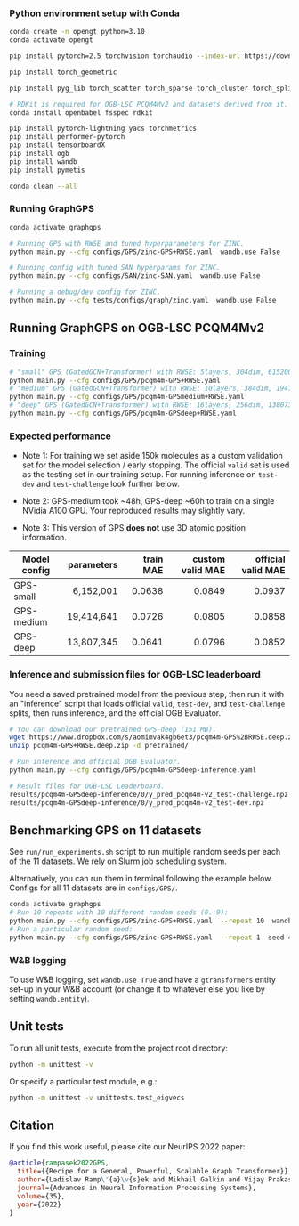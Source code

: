 ### Python environment setup with Conda

```bash
conda create -n opengt python=3.10
conda activate opengt

pip install pytorch=2.5 torchvision torchaudio --index-url https://download.pytorch.org/whl/cu124

pip install torch_geometric

pip install pyg_lib torch_scatter torch_sparse torch_cluster torch_spline_conv -f https://data.pyg.org/whl/torch-2.5.0+cu124.html

# RDKit is required for OGB-LSC PCQM4Mv2 and datasets derived from it.  
conda install openbabel fsspec rdkit

pip install pytorch-lightning yacs torchmetrics
pip install performer-pytorch
pip install tensorboardX
pip install ogb
pip install wandb
pip install pymetis

conda clean --all
```


### Running GraphGPS
```bash
conda activate graphgps

# Running GPS with RWSE and tuned hyperparameters for ZINC.
python main.py --cfg configs/GPS/zinc-GPS+RWSE.yaml  wandb.use False

# Running config with tuned SAN hyperparams for ZINC.
python main.py --cfg configs/SAN/zinc-SAN.yaml  wandb.use False

# Running a debug/dev config for ZINC.
python main.py --cfg tests/configs/graph/zinc.yaml  wandb.use False
```

## Running GraphGPS on OGB-LSC PCQM4Mv2
### Training
```bash
# "small" GPS (GatedGCN+Transformer) with RWSE: 5layers, 304dim, 6152001 params 
python main.py --cfg configs/GPS/pcqm4m-GPS+RWSE.yaml
# "medium" GPS (GatedGCN+Transformer) with RWSE: 10layers, 384dim, 19414641 params
python main.py --cfg configs/GPS/pcqm4m-GPSmedium+RWSE.yaml
# "deep" GPS (GatedGCN+Transformer) with RWSE: 16layers, 256dim, 13807345 params
python main.py --cfg configs/GPS/pcqm4m-GPSdeep+RWSE.yaml
```

### Expected performance
- Note 1: For training we set aside 150k molecules as a custom validation set for the model selection / early stopping.
The official `valid` set is used as the testing set in our training setup.
For running inference on `test-dev` and `test-challenge` look further below.

- Note 2: GPS-medium took ~48h, GPS-deep ~60h to train on a single NVidia A100 GPU. Your reproduced results may slightly vary.

- Note 3: This version of GPS **does not** use 3D atomic position information.

| Model config | parameters | train MAE | custom valid MAE | official valid MAE |
|--------------|-----------:|----------:|-----------------:|-------------------:|
| GPS-small    |  6,152,001 |   0.0638 |           0.0849 |             0.0937 |
| GPS-medium   | 19,414,641 |   0.0726 |           0.0805 |             0.0858 |
| GPS-deep     | 13,807,345 |   0.0641 |           0.0796 |             0.0852 |

### Inference and submission files for OGB-LSC leaderboard
You need a saved pretrained model from the previous step, then run it with an "inference" script that loads official
`valid`, `test-dev`, and `test-challenge` splits, then runs inference, and the official OGB Evaluator.

```bash
# You can download our pretrained GPS-deep (151 MB).
wget https://www.dropbox.com/s/aomimvak4gb6et3/pcqm4m-GPS%2BRWSE.deep.zip
unzip pcqm4m-GPS+RWSE.deep.zip -d pretrained/

# Run inference and official OGB Evaluator.
python main.py --cfg configs/GPS/pcqm4m-GPSdeep-inference.yaml 

# Result files for OGB-LSC Leaderboard.
results/pcqm4m-GPSdeep-inference/0/y_pred_pcqm4m-v2_test-challenge.npz
results/pcqm4m-GPSdeep-inference/0/y_pred_pcqm4m-v2_test-dev.npz
```


## Benchmarking GPS on 11 datasets
See `run/run_experiments.sh` script to run multiple random seeds per each of the 11 datasets. We rely on Slurm job scheduling system.

Alternatively, you can run them in terminal following the example below. Configs for all 11 datasets are in `configs/GPS/`.
```bash
conda activate graphgps
# Run 10 repeats with 10 different random seeds (0..9):
python main.py --cfg configs/GPS/zinc-GPS+RWSE.yaml  --repeat 10  wandb.use False
# Run a particular random seed:
python main.py --cfg configs/GPS/zinc-GPS+RWSE.yaml  --repeat 1  seed 42  wandb.use False
```


### W&B logging
To use W&B logging, set `wandb.use True` and have a `gtransformers` entity set-up in your W&B account (or change it to whatever else you like by setting `wandb.entity`).



## Unit tests

To run all unit tests, execute from the project root directory:

```bash
python -m unittest -v
```

Or specify a particular test module, e.g.:

```bash
python -m unittest -v unittests.test_eigvecs
```


## Citation

If you find this work useful, please cite our NeurIPS 2022 paper:
```bibtex
@article{rampasek2022GPS,
  title={{Recipe for a General, Powerful, Scalable Graph Transformer}}, 
  author={Ladislav Ramp\'{a}\v{s}ek and Mikhail Galkin and Vijay Prakash Dwivedi and Anh Tuan Luu and Guy Wolf and Dominique Beaini},
  journal={Advances in Neural Information Processing Systems},
  volume={35},
  year={2022}
}
```
